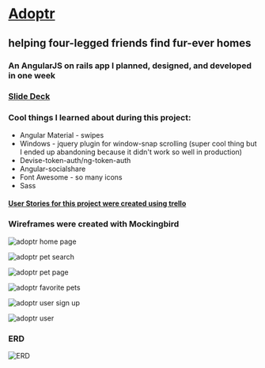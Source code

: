 # [Adoptr](https://adoptr.herokuapp.com/#!/)
## helping four-legged friends find fur-ever homes

### An AngularJS on rails app I planned, designed, and developed in one week

### [Slide Deck](https://docs.google.com/presentation/d/1pywxidyFddnH0eRfaJPRvuVNkG4yPA44ap8i1dSi5Gw/edit?usp=sharing)

### Cool things I learned about during this project:
- Angular Material - swipes
- Windows - jquery plugin for window-snap scrolling (super cool thing but I ended up abandoning because it didn't work so well in production)
- Devise-token-auth/ng-token-auth
- Angular-socialshare
- Font Awesome - so many icons
- Sass

#### [User Stories for this project were created using trello](https://trello.com/b/1vpRsyma/adoptr)

### Wireframes were created with Mockingbird
![adoptr home page](http://i.imgur.com/p8R3ngK.png "adoptr home page")

![adoptr pet search](http://i.imgur.com/vqUkVSI.png "adoptr pet search")

![adoptr pet page](http://i.imgur.com/rkXurZS.png "adoptr pet page")

![adoptr favorite pets](http://i.imgur.com/V4SNJ1m.png "adoptr favorite pets")

![adoptr user sign up](http://i.imgur.com/67oPjtp.png "adoptr user sign up")

![adoptr user](http://i.imgur.com/qXZXjXO.png "adoptr user")

### ERD
![ERD](http://i.imgur.com/kLfRvBW.jpg?2 "ERD")
